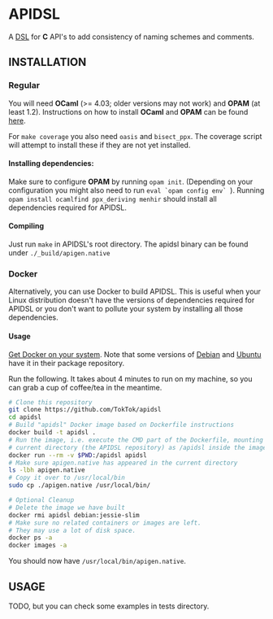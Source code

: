 # APIDSL

A [DSL](http://en.wikipedia.org/wiki/Domain-specific_language) for **C** API's
to add consistency of naming schemes and comments.

## INSTALLATION

### Regular

You will need **OCaml** (>= 4.03; older versions may not work) and **OPAM** (at
least 1.2). Instructions on how to install **OCaml** and **OPAM** can be found
[here](https://opam.ocaml.org/doc/Install.html).

For `make coverage` you also need `oasis` and `bisect_ppx`. The coverage script
will attempt to install these if they are not yet installed.

#### Installing dependencies:

Make sure to configure **OPAM** by running ``opam init``. (Depending on your
configuration you might also need to run ``eval `opam config env` ``).  Running
``opam install ocamlfind ppx_deriving menhir`` should install all dependencies
required for APIDSL.

#### Compiling

Just run ``make`` in APIDSL's root directory. The apidsl binary can be found
under ``./_build/apigen.native``

### Docker

Alternatively, you can use Docker to build APIDSL. This is useful when your
Linux distribution doesn't have the versions of dependencies required for APIDSL
or you don't want to pollute your system by installing all those dependencies.

#### Usage

[Get Docker on your system](https://docs.docker.com/engine/installation/linux/).
Note that some versions of
[Debian](https://packages.debian.org/search?suite=all&searchon=names&keywords=docker.io)
and [Ubuntu](http://packages.ubuntu.com/search?suite=all&searchon=names&keywords=docker.io)
have it in their package repository.

Run the following. It takes about 4 minutes to run on my machine, so you can
grab a cup of coffee/tea in the meantime.

```sh
# Clone this repository
git clone https://github.com/TokTok/apidsl
cd apidsl
# Build "apidsl" Docker image based on Dockerfile instructions
docker build -t apidsl .
# Run the image, i.e. execute the CMD part of the Dockerfile, mounting the
# current directory (the APIDSL repository) as /apidsl inside the image
docker run --rm -v $PWD:/apidsl apidsl
# Make sure apigen.native has appeared in the current directory
ls -lbh apigen.native
# Copy it over to /usr/local/bin
sudo cp ./apigen.native /usr/local/bin/

# Optional Cleanup
# Delete the image we have built
docker rmi apidsl debian:jessie-slim
# Make sure no related containers or images are left.
# They may use a lot of disk space.
docker ps -a
docker images -a
```

You should now have `/usr/local/bin/apigen.native`.

## USAGE

TODO, but you can check some examples in tests directory.
